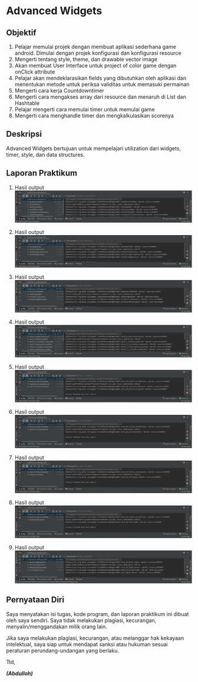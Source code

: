 # Advanced Widgets

## Objektif

1. Pelajar memulai projek dengan membuat aplikasi sederhana game android. Dimulai dengan projek konfigurasi dan konfigurasi resource
2. Mengerti tentang style, theme, dan drawable vector image
3. Akan membuat User Interface untuk project of color game dengan onClick attribute
4. Pelajar akan mendeklarasikan fields yang dibutuhkan oleh aplikasi dan menentukan metode untuk periksa validitas untuk memasuki permainan
5. Mengerti cara kerja Countdowntimer
6. Mengerti cara mengakses array dari resource dan menaruh di List dan Hashtable
7. Pelajar mengerti cara memulai timer untuk memulai game
8. Mengerti cara menghandle timer dan mengkalkulasikan scorenya

## Deskripsi
Advanced Widgets bertujuan untuk mempelajari utilization dari widgets, timer, style, dan data structures.


## Laporan Praktikum

1. Hasil output 
![GUIDE 1.1](img/guide1.1.PNG)

2. Hasil output 
![GUIDE 1.2](img/guide1.2.PNG)

3. Hasil output 
![GUIDE 2](img/guide2.PNG)

4. Hasil output 
![GUIDE 3](img/guide3.PNG)

5. Hasil output 
![GUIDE 4](img/guide4.PNG)

6. Hasil output 
![GUIDE 5](img/guide5.PNG)

7. Hasil output 
![GUIDE 6](img/guide6.PNG)

8. Hasil output 
![GUIDE 7](img/guide7.PNG)

8. Hasil output 
![GUIDE 8](img/guide8.PNG)

## Pernyataan Diri

Saya menyatakan isi tugas, kode program, dan laporan praktikum ini dibuat oleh saya sendiri. Saya tidak melakukan plagiasi, kecurangan, menyalin/menggandakan milik orang lain.

Jika saya melakukan plagiasi, kecurangan, atau melanggar hak kekayaan intelektual, saya siap untuk mendapat sanksi atau hukuman sesuai peraturan perundang-undangan yang berlaku.

Ttd,

***(Abdulloh)***
